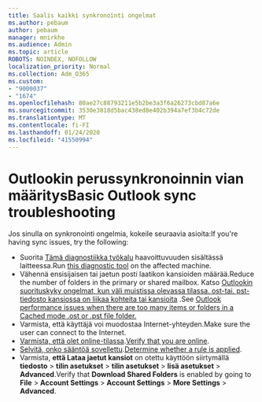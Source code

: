 ```yaml
---
title: Saalis kaikki synkronointi ongelmat
ms.author: pebaum
author: pebaum
manager: mnirkhe
ms.audience: Admin
ms.topic: article
ROBOTS: NOINDEX, NOFOLLOW
localization_priority: Normal
ms.collection: Adm_O365
ms.custom:
- "9000037"
- "1674"
ms.openlocfilehash: 80ae27c88793211e5b2be3a3f6a26273cbd87a6e
ms.sourcegitcommit: 3530e3818d5bac438ed8e402b394a7ef3b4c72de
ms.translationtype: MT
ms.contentlocale: fi-FI
ms.lasthandoff: 01/24/2020
ms.locfileid: "41550994"
---
```

# <a name="basic-outlook-sync-troubleshooting"></a><span data-ttu-id="19a98-102">Outlookin perussynkronoinnin vian määritys</span><span class="sxs-lookup"><span data-stu-id="19a98-102">Basic Outlook sync troubleshooting</span></span>

<span data-ttu-id="19a98-103">Jos sinulla on synkronointi ongelmia, kokeile seuraavia asioita:</span><span class="sxs-lookup"><span data-stu-id="19a98-103">If you're having sync issues, try the following:</span></span>

- <span data-ttu-id="19a98-104">Suorita [Tämä diagnostiikka työkalu](https://aka.ms/sara-outlooksendreceive) haavoittuvuuden sisältässä laitteessa.</span><span class="sxs-lookup"><span data-stu-id="19a98-104">Run [this diagnostic tool](https://aka.ms/sara-outlooksendreceive) on the affected machine.</span></span>
- <span data-ttu-id="19a98-105">Vähennä ensisijaisen tai jaetun posti laatikon kansioiden määrää.</span><span class="sxs-lookup"><span data-stu-id="19a98-105">Reduce the number of folders in the primary or shared mailbox.</span></span> <span data-ttu-id="19a98-106">Katso [Outlookin suorituskyky ongelmat, kun väli muistissa olevassa tilassa. ost-tai. pst-tiedosto kansiossa on liikaa kohteita tai kansioita](https://support.microsoft.com/help/2768656/outlook-performance-issues-when-there-are-too-many-items-or-folders-in) .</span><span class="sxs-lookup"><span data-stu-id="19a98-106">See [Outlook performance issues when there are too many items or folders in a Cached mode .ost or .pst file folder.](https://support.microsoft.com/help/2768656/outlook-performance-issues-when-there-are-too-many-items-or-folders-in)</span></span>
- <span data-ttu-id="19a98-107">Varmista, että käyttäjä voi muodostaa Internet-yhteyden.</span><span class="sxs-lookup"><span data-stu-id="19a98-107">Make sure the user can connect to the Internet.</span></span> 
- <span data-ttu-id="19a98-108">[Varmista, että olet online-tilassa](https://support.office.com/article/2460e4a8-16c7-47fc-b204-b1549275aac9).</span><span class="sxs-lookup"><span data-stu-id="19a98-108">[Verify that you are online](https://support.office.com/article/2460e4a8-16c7-47fc-b204-b1549275aac9).</span></span>
- <span data-ttu-id="19a98-109">[Selvitä, onko sääntöä sovellettu](https://support.office.com/article/C24F5DEA-9465-4DF4-AD17-A50704D66C59).</span><span class="sxs-lookup"><span data-stu-id="19a98-109">[Determine whether a rule is applied](https://support.office.com/article/C24F5DEA-9465-4DF4-AD17-A50704D66C59).</span></span>
- <span data-ttu-id="19a98-110">Varmista, **että Lataa jaetut kansiot** on otettu käyttöön siirtymällä **tiedosto** > **tilin asetukset** > **tilin asetukset** > **lisä asetukset** > **Advanced**.</span><span class="sxs-lookup"><span data-stu-id="19a98-110">Verify that **Download Shared Folders** is enabled by going to **File** > **Account Settings** > **Account Settings** > **More Settings** > **Advanced**.</span></span>